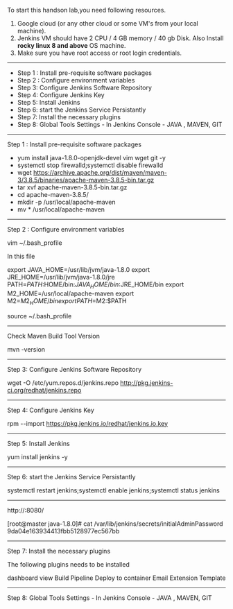 To start this handson lab,you need following resources.

1. Google cloud (or any other cloud or some VM's from your local machine).
2. Jenkins VM should have 2 CPU / 4 GB memory / 40 gb Disk. Also Install **rocky linux 8 and above** OS machine.
3. Make sure you have root access or root login credentials.

*******************************************************************************************************************
- Step 1 : Install pre-requisite software packages
- Step 2 : Configure environment variables
- Step 3: Configure Jenkins Software Repository
- Step 4: Configure Jenkins Key
- Step 5: Install Jenkins
- Step 6: start the Jenkins Service Persistantly
- Step 7: Install the necessary plugins
- Step 8: Global Tools Settings - In Jenkins Console - JAVA , MAVEN, GIT
*******************************************************************************************************************
Step 1 : Install pre-requisite software packages

- yum install java-1.8.0-openjdk-devel vim wget git -y
- systemctl stop firewalld;systemctl disable firewalld
- wget https://archive.apache.org/dist/maven/maven-3/3.8.5/binaries/apache-maven-3.8.5-bin.tar.gz
- tar xvf apache-maven-3.8.5-bin.tar.gz
- cd apache-maven-3.8.5/
- mkdir -p /usr/local/apache-maven
- mv *  /usr/local/apache-maven

*******************************************************************************************************************
Step 2 : Configure environment variables

vim ~/.bash_profile

In this file

export JAVA_HOME=/usr/lib/jvm/java-1.8.0
export JRE_HOME=/usr/lib/jvm/java-1.8.0/jre
PATH=$PATH:$HOME/bin:$JAVA_HOME/bin:$JRE_HOME/bin
export M2_HOME=/usr/local/apache-maven
export M2=$M2_HOME/bin 
export PATH=$M2:$PATH

source ~/.bash_profile
*******************************************************************************************************************

Check Maven Build Tool Version

mvn -version


*******************************************************************************************************************
Step 3: Configure Jenkins Software Repository


wget -O /etc/yum.repos.d/jenkins.repo http://pkg.jenkins-ci.org/redhat/jenkins.repo

*******************************************************************************************************************
Step 4: Configure Jenkins Key


rpm --import https://pkg.jenkins.io/redhat/jenkins.io.key
*******************************************************************************************************************
Step 5: Install Jenkins


yum install jenkins -y

*******************************************************************************************************************
Step 6: start the Jenkins Service Persistantly


systemctl restart jenkins;systemctl enable jenkins;systemctl status jenkins
*******************************************************************************************************************


http://<jenkins Server IP >:8080/

[root@master java-1.8.0]# cat /var/lib/jenkins/secrets/initialAdminPassword
9da04e163934413fbb5128977ec567bb

*******************************************************************************************************************

Step 7: Install the necessary plugins

The following plugins needs to be installed

dashboard view
Build Pipeline
Deploy to container
Email Extension Template
*******************************************************************************************************************
Step 8: Global Tools Settings - In Jenkins Console - JAVA , MAVEN, GIT
